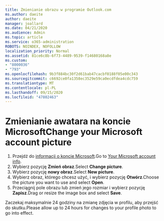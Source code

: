 ```yaml
---
title: Zmienianie obrazu w programie Outlook.com
ms.author: daeite
author: daeite
manager: joallard
ms.date: 04/21/2020
ms.audience: Admin
ms.topic: article
ms.service: o365-administration
ROBOTS: NOINDEX, NOFOLLOW
localization_priority: Normal
ms.assetid: 81ce6c8b-6f73-4489-9539-f14680168a8e
ms.custom:
- "8000036"
- "793"
ms.openlocfilehash: 9b3f884bc30f2d61bab47cacbf0188f05e00c343
ms.sourcegitcommit: c6692ce0fa1358ec3529e59ca0ecdfdea4cdc759
ms.translationtype: MT
ms.contentlocale: pl-PL
ms.lasthandoff: 09/15/2020
ms.locfileid: "47802463"
---
```

# <a name="change-your-microsoft-account-picture"></a><span data-ttu-id="b7c58-102">Zmienianie awatara na koncie Microsoft</span><span class="sxs-lookup"><span data-stu-id="b7c58-102">Change your Microsoft account picture</span></span>

1. <span data-ttu-id="b7c58-103">Przejdź do [informacji o koncie Microsoft](https://go.microsoft.com/fwlink/p/?linkid=860841).</span><span class="sxs-lookup"><span data-stu-id="b7c58-103">Go to [Your Microsoft account info](https://go.microsoft.com/fwlink/p/?linkid=860841).</span></span>
2. <span data-ttu-id="b7c58-104">Wybierz pozycję **Zmień obraz**.</span><span class="sxs-lookup"><span data-stu-id="b7c58-104">Select **Change picture**.</span></span>
3. <span data-ttu-id="b7c58-105">Wybierz pozycję **nowy obraz**.</span><span class="sxs-lookup"><span data-stu-id="b7c58-105">Select **New picture**.</span></span>
4. <span data-ttu-id="b7c58-106">Wybierz obraz, którego chcesz użyć, i wybierz pozycję **Otwórz**.</span><span class="sxs-lookup"><span data-stu-id="b7c58-106">Choose the picture you want to use and select **Open**.</span></span>
5. <span data-ttu-id="b7c58-107">Przeciągnij pole obrazu lub zmień jego rozmiar i wybierz pozycję **Zapisz**.</span><span class="sxs-lookup"><span data-stu-id="b7c58-107">Drag or resize the image box and select **Save**.</span></span>

<span data-ttu-id="b7c58-108">Zaczekaj maksymalnie 24 godziny na zmianę zdjęcia w profilu, aby przejść do skutku.</span><span class="sxs-lookup"><span data-stu-id="b7c58-108">Please allow up to 24 hours for changes to your profile photo to go into effect.</span></span>